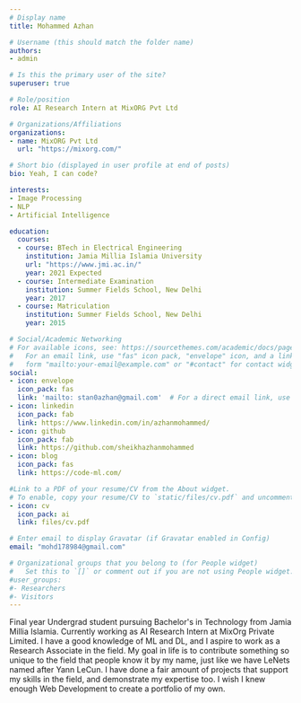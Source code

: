 ```yaml
---
# Display name
title: Mohammed Azhan

# Username (this should match the folder name)
authors:
- admin

# Is this the primary user of the site?
superuser: true

# Role/position
role: AI Research Intern at MixORG Pvt Ltd

# Organizations/Affiliations
organizations:
- name: MixORG Pvt Ltd
  url: "https://mixorg.com/"

# Short bio (displayed in user profile at end of posts)
bio: Yeah, I can code?

interests:
- Image Processing 
- NLP
- Artificial Intelligence

education:
  courses:
  - course: BTech in Electrical Engineering
    institution: Jamia Millia Islamia University
    url: "https://www.jmi.ac.in/"
    year: 2021 Expected
  - course: Intermediate Examination
    institution: Summer Fields School, New Delhi
    year: 2017
  - course: Matriculation
    institution: Summer Fields School, New Delhi
    year: 2015

# Social/Academic Networking
# For available icons, see: https://sourcethemes.com/academic/docs/page-builder/#icons
#   For an email link, use "fas" icon pack, "envelope" icon, and a link in the
#   form "mailto:your-email@example.com" or "#contact" for contact widget.
social:
- icon: envelope
  icon_pack: fas
  link: 'mailto: stan0azhan@gmail.com'  # For a direct email link, use "mailto:test@example.org".
- icon: linkedin
  icon_pack: fab
  link: https://www.linkedin.com/in/azhanmohammed/
- icon: github
  icon_pack: fab
  link: https://github.com/sheikhazhanmohammed
- icon: blog
  icon_pack: fas
  link: https://code-ml.com/

#Link to a PDF of your resume/CV from the About widget.
# To enable, copy your resume/CV to `static/files/cv.pdf` and uncomment the lines below.
- icon: cv
  icon_pack: ai
  link: files/cv.pdf

# Enter email to display Gravatar (if Gravatar enabled in Config)
email: "mohd178984@gmail.com"

# Organizational groups that you belong to (for People widget)
#   Set this to `[]` or comment out if you are not using People widget.
#user_groups:
#- Researchers
#- Visitors
---
```


Final year Undergrad student pursuing Bachelor's in Technology from Jamia Millia Islamia. Currently working as AI Research Intern at MixOrg Private Limited. I have a good knowledge of ML and DL, and I aspire to work as a Research Associate in the field. My goal in life is to contribute something so unique to the field that people know it by my name, just like we have LeNets named after Yann LeCun. I have done a fair amount of projects that support my skills in the field, and demonstrate my expertise too. I wish I knew enough Web Development to create a portfolio of my own.

